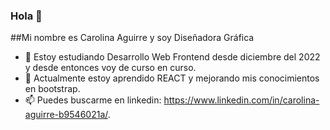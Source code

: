 ### Hola 👋
##Mi nombre es Carolina Aguirre y soy Diseñadora Gráfica 

- 🔭 Estoy estudiando Desarrollo Web Frontend desde diciembre del 2022 y desde entonces voy de curso en curso.
- 🌱 Actualmente estoy aprendido REACT y mejorando mis conocimientos en bootstrap.
- 📫 Puedes buscarme en linkedin: https://www.linkedin.com/in/carolina-aguirre-b9546021a/.

